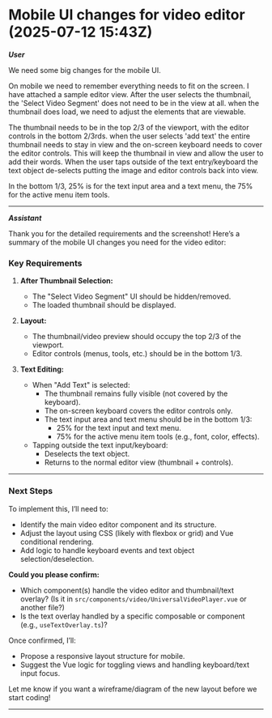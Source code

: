 <!-- Generated by SpecStory -->

# Mobile UI changes for video editor (2025-07-12 15:43Z)

_**User**_

We need some big changes for the mobile UI.  

On mobile we need to remember everything needs to fit on the screen. I have attached a sample editor view.
After the user selects the thumbnail, the 'Select Video Segment' does not need to be in the view at all.
when the thumbnail does load, we need to adjust the elements that are viewable.

The thumbnail needs to be in the top 2/3 of the viewport, with the editor controls in the bottom 2/3rds.
when the user selects 'add text' the entire thumbnail needs to stay in view and the on-screen keyboard needs to cover the editor controls. This will keep the thumbnail in view and allow the user to add their words.  When the user taps outside of the text entry/keyboard the text object de-selects putting the image and editor controls back into view.

In the bottom 1/3, 25% is for the text input area and a text menu, the 75% for the active menu item tools.

---

_**Assistant**_

Thank you for the detailed requirements and the screenshot! Here’s a summary of the mobile UI changes you need for the video editor:

### Key Requirements

1. **After Thumbnail Selection:**
   - The "Select Video Segment" UI should be hidden/removed.
   - The loaded thumbnail should be displayed.

2. **Layout:**
   - The thumbnail/video preview should occupy the top 2/3 of the viewport.
   - Editor controls (menus, tools, etc.) should be in the bottom 1/3.

3. **Text Editing:**
   - When "Add Text" is selected:
     - The thumbnail remains fully visible (not covered by the keyboard).
     - The on-screen keyboard covers the editor controls only.
     - The text input area and text menu should be in the bottom 1/3:
       - 25% for the text input and text menu.
       - 75% for the active menu item tools (e.g., font, color, effects).
   - Tapping outside the text input/keyboard:
     - Deselects the text object.
     - Returns to the normal editor view (thumbnail + controls).

---

### Next Steps

To implement this, I’ll need to:
- Identify the main video editor component and its structure.
- Adjust the layout using CSS (likely with flexbox or grid) and Vue conditional rendering.
- Add logic to handle keyboard events and text object selection/deselection.

**Could you please confirm:**
- Which component(s) handle the video editor and thumbnail/text overlay? (Is it in `src/components/video/UniversalVideoPlayer.vue` or another file?)
- Is the text overlay handled by a specific composable or component (e.g., `useTextOverlay.ts`)?

Once confirmed, I’ll:
- Propose a responsive layout structure for mobile.
- Suggest the Vue logic for toggling views and handling keyboard/text input focus.

Let me know if you want a wireframe/diagram of the new layout before we start coding!

---

